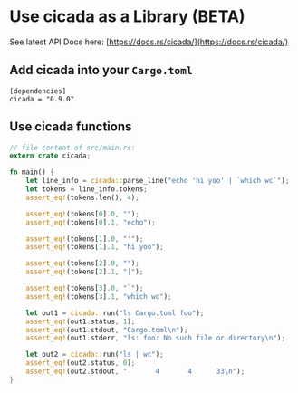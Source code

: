 # Use cicada as a Library (BETA)

See latest API Docs here: [https://docs.rs/cicada/](https://docs.rs/cicada/)

## Add cicada into your `Cargo.toml`

```
[dependencies]
cicada = "0.9.0"
```

## Use cicada functions

```rust
// file content of src/main.rs:
extern crate cicada;

fn main() {
    let line_info = cicada::parse_line("echo 'hi yoo' | `which wc`");
    let tokens = line_info.tokens;
    assert_eq!(tokens.len(), 4);

    assert_eq!(tokens[0].0, "");
    assert_eq!(tokens[0].1, "echo");

    assert_eq!(tokens[1].0, "'");
    assert_eq!(tokens[1].1, "hi yoo");

    assert_eq!(tokens[2].0, "");
    assert_eq!(tokens[2].1, "|");

    assert_eq!(tokens[3].0, "`");
    assert_eq!(tokens[3].1, "which wc");

    let out1 = cicada::run("ls Cargo.toml foo");
    assert_eq!(out1.status, 1);
    assert_eq!(out1.stdout, "Cargo.toml\n");
    assert_eq!(out1.stderr, "ls: foo: No such file or directory\n");

    let out2 = cicada::run("ls | wc");
    assert_eq!(out2.status, 0);
    assert_eq!(out2.stdout, "       4       4      33\n");
}
```
